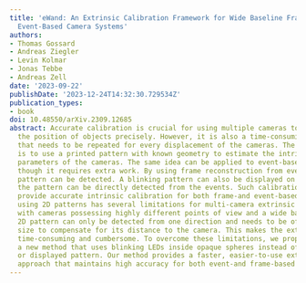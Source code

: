 ```yaml
---
title: 'eWand: An Extrinsic Calibration Framework for Wide Baseline Frame-Based and
  Event-Based Camera Systems'
authors:
- Thomas Gossard
- Andreas Ziegler
- Levin Kolmar
- Jonas Tebbe
- Andreas Zell
date: '2023-09-22'
publishDate: '2023-12-24T14:32:30.729534Z'
publication_types:
- book
doi: 10.48550/arXiv.2309.12685
abstract: Accurate calibration is crucial for using multiple cameras to triangulate
  the position of objects precisely. However, it is also a time-consuming process
  that needs to be repeated for every displacement of the cameras. The standard approach
  is to use a printed pattern with known geometry to estimate the intrinsic and extrinsic
  parameters of the cameras. The same idea can be applied to event-based cameras,
  though it requires extra work. By using frame reconstruction from events, a printed
  pattern can be detected. A blinking pattern can also be displayed on a screen. Then,
  the pattern can be directly detected from the events. Such calibration methods can
  provide accurate intrinsic calibration for both frame-and event-based cameras. However,
  using 2D patterns has several limitations for multi-camera extrinsic calibration,
  with cameras possessing highly different points of view and a wide baseline. The
  2D pattern can only be detected from one direction and needs to be of significant
  size to compensate for its distance to the camera. This makes the extrinsic calibration
  time-consuming and cumbersome. To overcome these limitations, we propose eWand,
  a new method that uses blinking LEDs inside opaque spheres instead of a printed
  or displayed pattern. Our method provides a faster, easier-to-use extrinsic calibration
  approach that maintains high accuracy for both event-and frame-based cameras.
---
```

